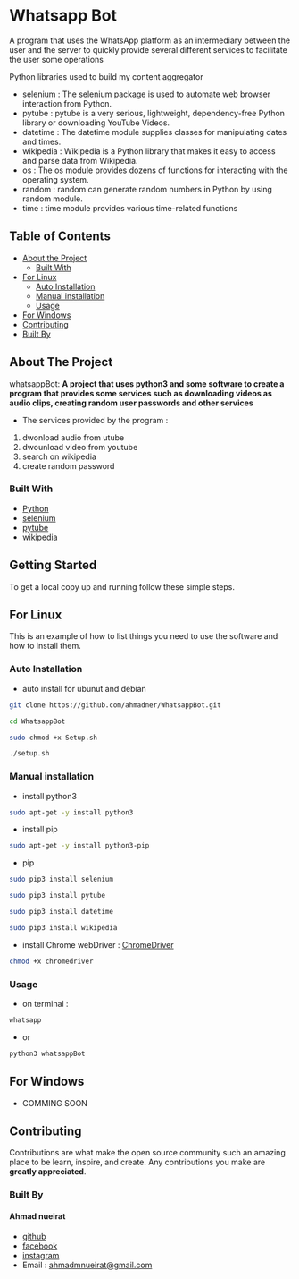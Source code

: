 # Whatsapp Bot

A program that uses the WhatsApp platform as an intermediary between the user and the server
to quickly provide several different services to facilitate the user some operations

Python libraries used to build my content aggregator

* selenium : The selenium package is used to automate web browser interaction from Python.
* pytube : pytube is a very serious, lightweight, dependency-free Python library or downloading YouTube Videos.
* datetime : The datetime module supplies classes for manipulating dates and times.
* wikipedia : Wikipedia is a Python library that makes it easy to access and parse data from Wikipedia.
* os : The os module provides dozens of functions for interacting with the operating system.
* random : random can generate random numbers in Python by using random module. 
* time : time module provides various time-related functions
<!-- TABLE OF CONTENTS -->
## Table of Contents

* [About the Project](#about-the-project)
  * [Built With](#built-with)
* [For Linux](#For-Linux)
  * [Auto Installation](#Auto-Installation)
  * [Manual installation](#Manual-installation)
  * [Usage](#usage)
* [For Windows](#For-Windows)
* [Contributing](#contributing)
* [Built By](#built-By)
<!-- ABOUT THE PROJECT -->
## About The Project

whatsappBot:
**A project that uses python3 and some software to create a program that provides some services such as downloading videos as audio clips, creating random user passwords and other services**

* The services provided by the program :
1. dwonload audio from utube
2. dwounload video from youtube
3. search on wikipedia
4. create random password

### Built With
* [Python](https://www.python.org/)
* [selenium](https://pypi.org/project/selenium/)
* [pytube](https://pypi.org/project/pytube/)
* [wikipedia](https://pypi.org/project/wikipedia/)

<!-- GETTING STARTED -->
## Getting Started

To get a local copy up and running follow these simple steps.

## For Linux
This is an example of how to list things you need to use the software and how to install them.

### Auto Installation

* auto install for ubunut and debian

```sh
git clone https://github.com/ahmadner/WhatsappBot.git
```
```sh
cd WhatsappBot
```
```sh
sudo chmod +x Setup.sh
```
```sh
./setup.sh
```

### Manual installation

* install python3 
```sh
sudo apt-get -y install python3
```
* install pip
```sh
sudo apt-get -y install python3-pip
```
* pip
```sh
sudo pip3 install selenium
```
```sh
sudo pip3 install pytube
```
```sh
sudo pip3 install datetime
```
```sh
sudo pip3 install wikipedia
```
* install Chrome webDriver : [ChromeDriver](https://chromedriver.storage.googleapis.com/index.html?path=90.0.4430.24/)

```sh
chmod +x chromedriver
```

### Usage

* on terminal :
```sh
whatsapp
```
* or 
```sh
python3 whatsappBot
```

## For Windows

* COMMING SOON

## Contributing

Contributions are what make the open source community such an amazing place to be learn, inspire, and create. Any contributions you make are **greatly appreciated**.

### Built By
#### Ahmad nueirat
* [github](https://www.github.com/ahmadner)
* [facebook](https://www.facebook.com/ahmadner0/)
* [instagram](https://www.instagram.com/ahmad.ner_/)
* Email : ahmadmnueirat@gmail.com
